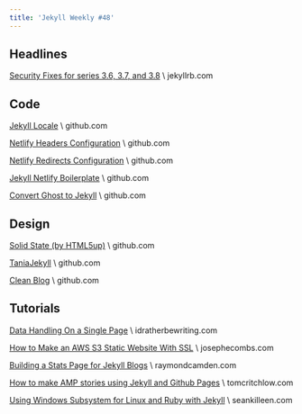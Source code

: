 ```yaml
---
title: 'Jekyll Weekly #48'
---
```


## Headlines

[Security Fixes for series 3.6, 3.7, and 3.8](https://jekyllrb.com/news/2018/09/19/security-fixes-for-3-6-3-7-3-8/) \\
jekyllrb.com

## Code

[Jekyll Locale](https://github.com/ashmaroli/jekyll-locale) \\
github.com

[Netlify Headers Configuration](https://github.com/jgarber623/jekyll-netlify-headers) \\
github.com

[Netlify Redirects Configuration](https://github.com/jgarber623/jekyll-netlify-redirects) \\
github.com

[Jekyll Netlify Boilerplate](https://github.com/danurbanowicz/jekyll-netlify-boilerplate) \\
github.com

[Convert Ghost to Jekyll](https://github.com/jrummell/GhostToGitHubPagesConverter) \\
github.com

## Design

[Solid State (by HTML5up)](https://github.com/dleone81/jekyll-theme-mrwooo-solid-state) \\
github.com

[TaniaJekyll](https://github.com/dinhanhthi/TaniaJekyll) \\
github.com

[Clean Blog](https://github.com/gstswwx/sigir_cn) \\
github.com

## Tutorials

[Data Handling On a Single Page](https://idratherbewriting.com/2018/08/31/handling-multiple-versions-of-content/) \\
idratherbewriting.com

[How to Make an AWS S3 Static Website With SSL](https://www.josephecombs.com/2018/03/05/how-to-make-an-AWS-S3-static-website-with-ssl) \\
josephecombs.com

[Building a Stats Page for Jekyll Blogs](https://www.raymondcamden.com/2018/07/21/building-a-stats-page-for-jekyll-blogs) \\
raymondcamden.com

[How to make AMP stories using Jekyll and Github Pages](https://tomcritchlow.com/2018/09/06/how-to-amp-stories/) \\
tomcritchlow.com

[Using Windows Subsystem for Linux and Ruby with Jekyll](https://seankilleen.com/2018/09/using-wsl-to-make-ruby-play-nice/) \\
seankilleen.com
